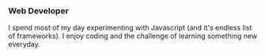 ### Web Developer

I spend most of my day experimenting with Javascript (and it's endless list of frameworks). I enjoy coding and the challenge of learning something new everyday.
